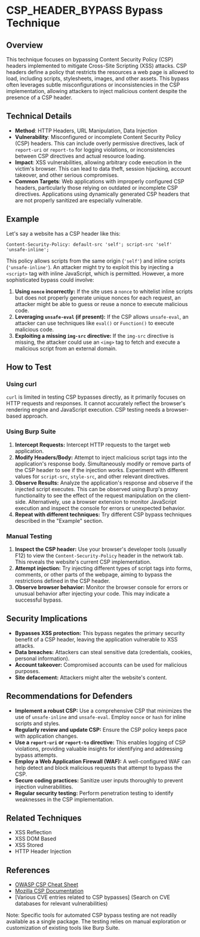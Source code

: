# CSP_HEADER_BYPASS Bypass Technique

## Overview

This technique focuses on bypassing Content Security Policy (CSP) headers implemented to mitigate Cross-Site Scripting (XSS) attacks.  CSP headers define a policy that restricts the resources a web page is allowed to load, including scripts, stylesheets, images, and other assets.  This bypass often leverages subtle misconfigurations or inconsistencies in the CSP implementation, allowing attackers to inject malicious content despite the presence of a CSP header.

## Technical Details

- **Method**: HTTP Headers,  URL Manipulation,  Data Injection
- **Vulnerability**: Misconfigured or incomplete Content Security Policy (CSP) headers.  This can include overly permissive directives, lack of `report-uri` or `report-to` for logging violations,  or inconsistencies between CSP directives and actual resource loading.
- **Impact**: XSS vulnerabilities, allowing arbitrary code execution in the victim's browser. This can lead to data theft, session hijacking, account takeover, and other serious compromises.
- **Common Targets**: Web applications with improperly configured CSP headers, particularly those relying on outdated or incomplete CSP directives.  Applications using dynamically generated CSP headers that are not properly sanitized are especially vulnerable.


## Example

Let's say a website has a CSP header like this:

```
Content-Security-Policy: default-src 'self'; script-src 'self' 'unsafe-inline';
```

This policy allows scripts from the same origin (`'self'`) and inline scripts (`'unsafe-inline'`).  An attacker might try to exploit this by injecting a `<script>` tag with inline JavaScript, which is permitted.  However, a more sophisticated bypass could involve:

1. **Using `nonce` incorrectly:**  If the site uses a `nonce` to whitelist inline scripts but does not properly generate unique nonces for each request, an attacker might be able to guess or reuse a nonce to execute malicious code.
2. **Leveraging `unsafe-eval` (if present):** If the CSP allows `unsafe-eval`,  an attacker can use techniques like `eval()` or `Function()` to execute malicious code.
3. **Exploiting a missing `img-src` directive:** If the `img-src` directive is missing, the attacker could use an `<img>` tag to fetch and execute a malicious script from an external domain.

## How to Test

### Using curl

`curl` is limited in testing CSP bypasses directly, as it primarily focuses on HTTP requests and responses.  It cannot accurately reflect the browser's rendering engine and JavaScript execution.  CSP testing needs a browser-based approach.

### Using Burp Suite

1. **Intercept Requests:** Intercept HTTP requests to the target web application.
2. **Modify Headers/Body:**  Attempt to inject malicious script tags into the application's response body. Simultaneously modify or remove parts of the CSP header to see if the injection works. Experiment with different values for `script-src`, `style-src`, and other relevant directives.
3. **Observe Results:** Analyze the application's response and observe if the injected script executes. This can be observed using Burp's proxy functionality to see the effect of the request manipulation on the client-side.  Alternatively, use a browser extension to monitor JavaScript execution and inspect the console for errors or unexpected behavior.
4. **Repeat with different techniques:** Try different CSP bypass techniques described in the "Example" section.

### Manual Testing

1. **Inspect the CSP header:** Use your browser's developer tools (usually F12) to view the `Content-Security-Policy` header in the network tab.  This reveals the website's current CSP implementation.
2. **Attempt injection:**  Try injecting different types of script tags into forms, comments, or other parts of the webpage, aiming to bypass the restrictions defined in the CSP header.
3. **Observe browser behavior:** Monitor the browser console for errors or unusual behavior after injecting your code. This may indicate a successful bypass.


## Security Implications

- **Bypasses XSS protection:** This bypass negates the primary security benefit of a CSP header, leaving the application vulnerable to XSS attacks.
- **Data breaches:** Attackers can steal sensitive data (credentials, cookies, personal information).
- **Account takeover:**  Compromised accounts can be used for malicious purposes.
- **Site defacement:**  Attackers might alter the website's content.

## Recommendations for Defenders

- **Implement a robust CSP:** Use a comprehensive CSP that minimizes the use of `unsafe-inline` and `unsafe-eval`.  Employ `nonce` or `hash` for inline scripts and styles.
- **Regularly review and update CSP:** Ensure the CSP policy keeps pace with application changes.
- **Use a `report-uri` or `report-to` directive:**  This enables logging of CSP violations, providing valuable insights for identifying and addressing bypass attempts.
- **Employ a Web Application Firewall (WAF):** A well-configured WAF can help detect and block malicious requests that attempt to bypass the CSP.
- **Secure coding practices:**  Sanitize user inputs thoroughly to prevent injection vulnerabilities.
- **Regular security testing:** Perform penetration testing to identify weaknesses in the CSP implementation.

## Related Techniques

- XSS Reflection
- XSS DOM Based
- XSS Stored
- HTTP Header Injection

## References

- [OWASP CSP Cheat Sheet](https://owasp.org/www-project-top-ten/OWASP_Top_Ten_2017_A5_Broken_Access_Control)
- [Mozilla CSP Documentation](https://developer.mozilla.org/en-US/docs/Web/HTTP/Headers/Content-Security-Policy)
- [Various CVE entries related to CSP bypasses] (Search on CVE databases for relevant vulnerabilities)


Note:  Specific tools for automated CSP bypass testing are not readily available as a single package.  The testing relies on manual exploration or customization of existing tools like Burp Suite.
